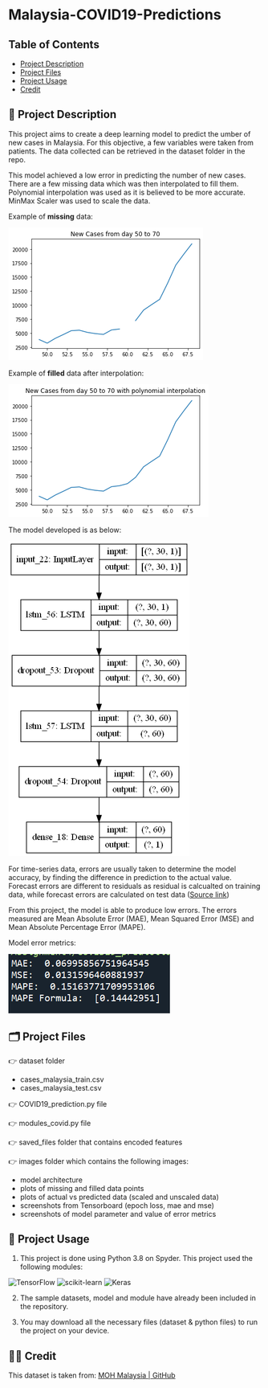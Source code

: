 # Malaysia-COVID19-Predictions
 
## Table of Contents

* [Project Description](#project-description)
* [Project Files](#project-files)
* [Project Usage](#project-usage)
* [Credit](#credit)

##  :scroll:  Project Description

This project aims to create a deep learning model to predict the umber of new cases in Malaysia.
For this objective, a few variables were taken from patients.
The data collected can be retrieved in the dataset folder in the repo.

This model achieved a low error in predicting the number of new cases.
There are a few missing data which was then interpolated to fill them. Polynomial interpolation was used as it is believed to be more accurate.
MinMax Scaler was used to scale the data.

Example of **missing** data:

![missingnewcases_df_test.png](https://github.com/hafixah5/Malaysia-COVID19-Predictions/blob/main/images/missingnewcases_df_test.png)

Example of **filled** data after interpolation:

![fillednewcases_df_test.png](https://github.com/hafixah5/Malaysia-COVID19-Predictions/blob/main/images/fillednewcases_df_test.png)

The model developed is as below:

![model architecture.png](https://github.com/hafixah5/Malaysia-COVID19-Predictions/blob/main/images/model%20architecture.png)

For time-series data, errors are usually taken to determine the model accuracy, by finding the difference in prediction to the actual value.
Forecast errors are different to residuals as residual is calcualted on training data, while forecast errors are calculated on test data ([Source link](https://otexts.com/fpp2/accuracy.html))

From this project, the model is able to produce low errors. The errors measured are Mean Absolute Error (MAE), Mean Squared Error (MSE) and Mean Absolute Percentage Error (MAPE).

Model error metrics:

![model error metrics.png](https://github.com/hafixah5/Malaysia-COVID19-Predictions/blob/main/images/model%20error%20metrics.png)

##  :card_index_dividers:  Project Files

:point_right: dataset folder
- cases_malaysia_train.csv
- cases_malaysia_test.csv

:point_right: COVID19_prediction.py file

:point_right: modules_covid.py file

:point_right: saved_files folder that contains encoded features

:point_right: images folder which contains the following images:
- model architecture
- plots of missing and filled data points
- plots of actual vs predicted data (scaled and unscaled data) 
- screenshots from Tensorboard (epoch loss, mae and mse)
- screenshots of model parameter and value of error metrics


##  :rocket:  Project Usage
1) This project is done using Python 3.8 on Spyder.
This project used the following modules:

![TensorFlow](https://img.shields.io/badge/TensorFlow-%23FF6F00.svg?style=for-the-badge&logo=TensorFlow&logoColor=white)
![scikit-learn](https://img.shields.io/badge/scikit--learn-%23F7931E.svg?style=for-the-badge&logo=scikit-learn&logoColor=white)
![Keras](https://img.shields.io/badge/Keras-%23D00000.svg?style=for-the-badge&logo=Keras&logoColor=white)

2) The sample datasets, model and module have already been included in the repository.

3) You may download all the necessary files (dataset & python files) to run the project on your device.

## :technologist:  Credit

This dataset is taken from: [MOH Malaysia | GitHub](https://github.com/MoH-Malaysia/covid19-public)
